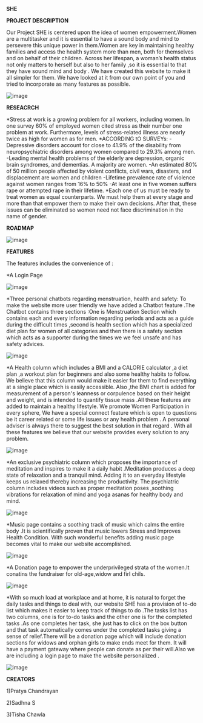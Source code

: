**SHE**

**PROJECT DESCRIPTION**

Our Project SHE is centered upon the idea of women empowerment.Women are a multitasker and it is essential to have a sound body and mind to persevere this unique power in them.Women are key in maintaining healthy families and access the health system more than men, both for themselves and on behalf of their children. Across her lifespan, a woman’s health status not only  matters to herself but also to her family ,so it is essential to that they have sound mind and body .
We have created this website to make it all simpler for them. We have looked at it from our own point of you and tried to incorporate as many features as possible.


![image](https://user-images.githubusercontent.com/76087547/111888274-1fea9600-8a01-11eb-9e44-c3aa3ec7ad4f.png)

**RESEACRCH**

*Stress at work is a growing problem for all workers, including women. In one survey 60% of employed women cited stress as their number one problem at work. Furthermore, levels of stress-related illness are nearly twice as high for women as for men.
*ACCORDING tO SURVEYs:
-Depressive disorders account for close to 41.9% of the disability from neuropsychiatric disorders among women compared to 29.3% among men.
-Leading mental health problems of the elderly are depression, organic brain syndromes, and dementias. A majority are women.
-An estimated 80% of 50 million people affected by violent conflicts, civil wars, disasters, and displacement are women and children
-Lifetime prevalence rate of violence against women ranges from 16% to 50%
-At least one in five women suffers rape or attempted rape in their lifetime.
*Each one of us must be ready to treat women as equal counterparts. We must help them at every stage and more than that empower them to make their own decisions. After that, these issues can be eliminated so women need not face discrimination in the name of gender.

**ROADMAP**

![image](https://user-images.githubusercontent.com/76087547/111888225-9c30a980-8a00-11eb-9029-d1c1b39182b1.png)

**FEATURES**

The features includes the convenience of :

*A Login Page

![image](https://user-images.githubusercontent.com/76087547/111888417-478e2e00-8a02-11eb-83fc-8d364bee4246.png)


*Three personal chatbots regarding menstruation, health and safety: To make the website more user friendly we have added a Chatbot feature .The Chatbot contains three sections :One is Menstruation Section which contains each and every information regarding periods and acts as a guide during the difficult times ,second is health section which has a specialized diet plan for women of all categories and then there is a safety section which acts as a supporter during the times we we feel unsafe and has safety advices. 

![image](https://user-images.githubusercontent.com/76087547/111888399-2b8a8c80-8a02-11eb-90bd-5925a9574ef9.png)


*A Health column which includes a BMI and a CALORIE calculator ,a diet plan ,a workout plan for beginners and also some healthy habits to follow. We believe that this column would make it easier for them to find everything at a single place which is easily accessible. Also ,the BMI chart is added for measurement of a person's leanness or corpulence based on their height and weight, and is intended to quantify tissue mass .All these features are added to maintain a healthy lifestyle. 
We promote Women Participation in every sphere, We have a special connect feature which is open to questions be it career related or some life issues or any health problem . A personal adviser is always there to suggest the best solution in that regard . With all these features we believe that our website provides every solution to any problem.

![image](https://user-images.githubusercontent.com/76087547/111888431-6391cf80-8a02-11eb-9e5f-00a420624aea.png)


*An exclusive psychiatric column which proposes the importance of meditation and inspires to make it a daily habit .Meditation produces a deep state of relaxation and a tranquil mind. Adding it to an everyday lifestyle keeps us relaxed thereby increasing the productivity. The psychiatric column includes videos such as proper meditation poses ,soothing vibrations for relaxation of mind and yoga asanas for healthy body and mind.

![image](https://user-images.githubusercontent.com/76087547/111888447-8f14ba00-8a02-11eb-9a90-65591dffd0b0.png)


*Music page contains a soothing track of music which calms the entire body .It is scientifically proven that music lowers Stress and Improves Health Condition. With such wonderful benefits adding music page becomes vital to make our website accomplished.

![image](https://user-images.githubusercontent.com/76087547/111888454-b1a6d300-8a02-11eb-9a92-063f738bef37.png)


*A Donation page to empower the underprivileged strata of the women.It conatins the fundraiser for old-age,widow and firl chils.

![image](https://user-images.githubusercontent.com/76087547/111888421-4eb53c00-8a02-11eb-9a64-9b2d060d9b83.png)


*With so much load at workplace and at home, it is natural to forget the daily tasks and things to deal with, our website SHE has a provision of to-do list which makes it easier to keep track of things to do .The tasks list has two columns, one is for to-do tasks and the other one is for the completed tasks .As one completes her task, she just has to click on the box button and that task automatically comes under the completed tasks giving a sense of relief.There will be a donation page which will include donation sections for widows and orphan girls to make ends meet for them. It will have a payment gateway where people can donate as per their will.Also we are including a login page to make the website personalized .

![image](https://user-images.githubusercontent.com/76087547/111888428-5c6ac180-8a02-11eb-903b-065c6fa19a91.png)



**CREATORS**

1)Pratya Chandrayan

2)Sadhna S

3)Tisha Chawla

